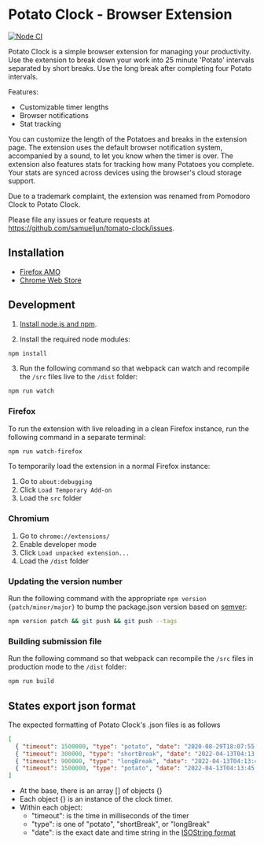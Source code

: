 # Potato Clock - Browser Extension

[![Node CI](https://github.com/samueljun/tomato-clock/workflows/Node%20CI/badge.svg?branch=master)](https://github.com/samueljun/tomato-clock/actions?query=workflow%3A%22Node+CI%22+branch%3Amaster)

Potato Clock is a simple browser extension for managing your productivity. Use the extension to break down your work into 25 minute 'Potato' intervals separated by short breaks. Use the long break after completing four Potato intervals.

Features:

- Customizable timer lengths
- Browser notifications
- Stat tracking

You can customize the length of the Potatoes and breaks in the extension page. The extension uses the default browser notification system, accompanied by a sound, to let you know when the timer is over. The extension also features stats for tracking how many Potatoes you complete. Your stats are synced across devices using the browser's cloud storage support.

Due to a trademark complaint, the extension was renamed from Pomodoro Clock to Potato Clock.

Please file any issues or feature requests at https://github.com/samueljun/tomato-clock/issues.

## Installation

- [Firefox AMO](https://addons.mozilla.org/firefox/addon/tomato-clock/)
- [Chrome Web Store](https://chrome.google.com/webstore/detail/tomato-clock/enemipdanmallpjakiehedcgjmibjihj)

## Development

1. [Install node.js and npm](https://docs.npmjs.com/downloading-and-installing-node-js-and-npm).

2. Install the required node modules:

```sh
npm install
```

3. Run the following command so that webpack can watch and recompile the `/src` files live to the `/dist` folder:

```sh
npm run watch
```

### Firefox

To run the extension with live reloading in a clean Firefox instance, run the following command in a separate terminal:

```sh
npm run watch-firefox
```

To temporarily load the extension in a normal Firefox instance:

1. Go to `about:debugging`
2. Click `Load Temporary Add-on`
3. Load the `src` folder

### Chromium

1. Go to `chrome://extensions/`
2. Enable developer mode
3. Click `Load unpacked extension...`
4. Load the `/dist` folder

### Updating the version number

Run the following command with the appropriate `npm version {patch/minor/major}` to bump the package.json version based on [semver](http://semver.org/):

```sh
npm version patch && git push && git push --tags
```

### Building submission file

Run the following command so that webpack can recompile the `/src` files in production mode to the `/dist` folder:

```sh
npm run build
```

## States export json format

The expected formatting of Potato Clock's .json files is as follows

```json
[
  { "timeout": 1500000, "type": "potato", "date": "2020-08-29T18:07:55.895Z" },
  { "timeout": 300000, "type": "shortBreak", "date": "2022-04-13T04:13:37.406Z" },
  { "timeout": 900000, "type": "longBreak", "date": "2022-04-13T04:13:40.030Z" },
  { "timeout": 1500000, "type": "potato", "date": "2022-04-13T04:13:45.182Z" }
]
```

- At the base, there is an array [] of objects {}
- Each object {} is an instance of the clock timer.
- Within each object:
  - "timeout": is the time in milliseconds of the timer
  - "type": is one of "potato", "shortBreak", or "longBreak"
  - "date": is the exact date and time string in the [ISOString format](https://developer.mozilla.org/en-US/docs/Web/JavaScript/Reference/Global_Objects/Date/toISOString)
